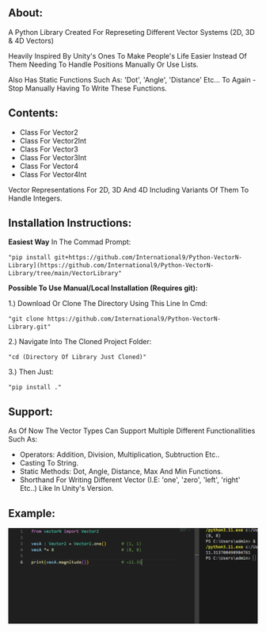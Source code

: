 About:
-
A Python Library Created For Represeting Different Vector Systems (2D, 3D & 4D Vectors)

Heavily Inspired By Unity's Ones To Make People's Life Easier Instead Of Them Needing To Handle Positions Manually Or Use Lists.

Also Has Static Functions Such As: 'Dot', 'Angle', 'Distance' Etc... To Again - Stop Manually Having To Write These Functions.

Contents:
-
- Class For Vector2
- Class For Vector2Int
- Class For Vector3
- Class For Vector3Int
- Class For Vector4
- Class For Vector4Int

Vector Representations For 2D, 3D And 4D Including Variants Of Them To Handle Integers.


Installation Instructions:
-

**Easiest Way**
  In The Commad Prompt: 
  
    "pip install git+https://github.com/International9/Python-VectorN-Library](https://github.com/International9/Python-VectorN-Library/tree/main/VectorLibrary"
    

**Possible To Use Manual/Local Installation (Requires git):**

  1.) Download Or Clone The Directory Using This Line In Cmd: 
  
    "git clone https://github.com/International9/Python-VectorN-Library.git"
  
  2.) Navigate Into The Cloned Project Folder:

    "cd (Directory Of Library Just Cloned)"

  3.) Then Just:

    "pip install ."


Support:
-
As Of Now The Vector Types Can Support Multiple Different Functionallities Such As:
- Operators: Addition, Division, Multiplication, Subtruction Etc..
- Casting To String.
- Static Methods: Dot, Angle, Distance, Max And Min Functions.
- Shorthand For Writing Different Vector (I.E: 'one', 'zero', 'left', 'right' Etc..) Like In Unity's Version.

Example:
-
![alt-text](https://github.com/International9/Python-VectorN-Library/blob/main/VectorLibrary/Images/Screenshot%202025-02-01%20190153.png)
